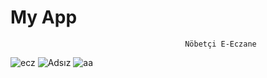 # My App
                                           Nöbetçi E-Eczane
![ecz](https://user-images.githubusercontent.com/63004518/126683016-894bd4f9-f3a4-4bf4-8098-3d856d6a776c.png)
![Adsız](https://user-images.githubusercontent.com/63004518/126683042-1098d276-d7e9-4a56-92af-f4bb698ea5db.png)
![aa](https://user-images.githubusercontent.com/63004518/126683050-7951f561-9a2f-4167-bc9a-a703d77ef54b.png)

